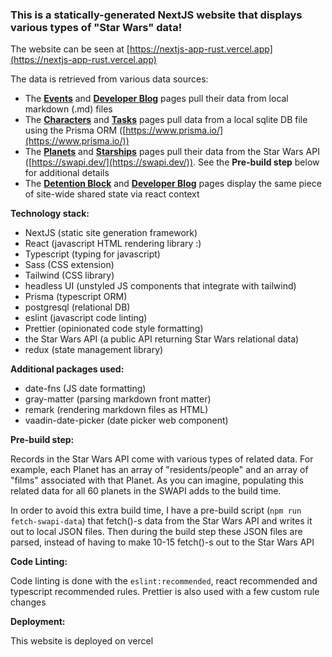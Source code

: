 ### This is a statically-generated NextJS website that displays various types of "Star Wars" data!

The website can be seen at [https://nextjs-app-rust.vercel.app](https://nextjs-app-rust.vercel.app)

The data is retrieved from various data sources:

- The **[Events](https://nextjs-app-rust.vercel.app/events)** and **[Developer Blog](https://nextjs-app-rust.vercel.app/devblog)** pages pull their data from local markdown (.md) files
- The **[Characters](https://nextjs-app-rust.vercel.app/characters)** and **[Tasks](https://nextjs-app-rust.vercel.app/tasks)** pages pull data from a local sqlite DB file using the Prisma ORM ([https://www.prisma.io/](https://www.prisma.io/))
- The **[Planets](/https://nextjs-app-rust.vercel.appplanets)** and **[Starships](https://nextjs-app-rust.vercel.app/starships)** pages pull their data from the Star Wars API ([https://swapi.dev/](https://swapi.dev/)). See the **Pre-build step** below for additional details
- The **[Detention Block](https://nextjs-app-rust.vercel.app/detentionBlock)** and **[Developer Blog](https://nextjs-app-rust.vercel.app/devblog)** pages display the same piece of site-wide shared state via react context

**Technology stack:**

- NextJS (static site generation framework)
- React (javascript HTML rendering library :)
- Typescript (typing for javascript)
- Sass (CSS extension)
- Tailwind (CSS library)
- headless UI (unstyled JS components that integrate with tailwind)
- Prisma (typescript ORM)
- postgresql (relational DB)
- eslint (javascript code linting)
- Prettier (opinionated code style formatting)
- the Star Wars API (a public API returning Star Wars relational data)
- redux (state management library)

**Additional packages used:**

- date-fns (JS date formatting)
- gray-matter (parsing markdown front matter)
- remark (rendering markdown files as HTML)
- vaadin-date-picker (date picker web component)

**Pre-build step:**

Records in the Star Wars API come with various types of related data. For example, each Planet has an array of "residents/people" and an array of "films" associated with that Planet. As you can imagine, populating this related data for all 60 planets in the SWAPI adds to the build time.

In order to avoid this extra build time, I have a pre-build script (`npm run fetch-swapi-data`) that fetch()-s data from the Star Wars API and writes it out to local JSON files. Then during the build step these JSON files are parsed, instead of having to make 10-15 fetch()-s out to the Star Wars API

**Code Linting:**

Code linting is done with the `eslint:recommended`, react recommended and typescript recommended rules.  Prettier is also used with a few custom rule changes

**Deployment:**

This website is deployed on vercel